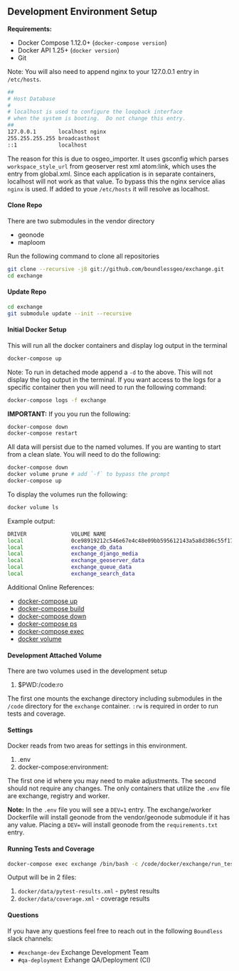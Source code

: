 ## Development Environment Setup

**Requirements:**
- Docker Compose 1.12.0+ (`docker-compose version`)
- Docker API 1.25+ (`docker version`)
- Git

Note: You will also need to append nginx to your 127.0.0.1 entry in `/etc/hosts`.

```bash
##
# Host Database
#
# localhost is used to configure the loopback interface
# when the system is booting.  Do not change this entry.
##
127.0.0.1       localhost nginx
255.255.255.255 broadcasthost
::1             localhost
```

The reason for this is due to osgeo_importer. It uses gsconfig which parses `workspace_style_url` from geoserver rest 
xml atom:link, which uses the entry from global.xml. Since each application is in separate containers, localhost will 
not work as that value. To bypass this the nginx service alias `nginx` is used. If added to youe `/etc/hosts` it will 
resolve as localhost.

#### Clone Repo
There are two submodules in the vendor directory
- geonode
- maploom

Run the following command to clone all repositories

```bash
git clone --recursive -j8 git://github.com/boundlessgeo/exchange.git
cd exchange
```

#### Update Repo
```bash
cd exchange
git submodule update --init --recursive
```

#### Initial Docker Setup
This will run all the docker containers and display log output in the terminal

```bash
docker-compose up
```

Note: To run in detached mode append a `-d` to the above. This will not display the log output in the terminal.
If you want access to the logs for a specific container then you will need to run the following command:
```bash
docker-compose logs -f exchange
```

**IMPORTANT:** If you you run the following:
```bash
docker-compose down
docker-compose restart
```
All data will persist due to the named volumes. If you are wanting to start from a clean slate. You will need 
to do the following:
```bash
docker-compose down
docker volume prune # add `-f` to bypass the prompt
docker-compose up
```
To display the volumes run the following:
```bash
docker volume ls
```
Example output:
```bash
DRIVER              VOLUME NAME
local               0ce98919212c546e67e4c48e09bb595612143a5a8d386c55f17ed0287e8c2e0c # random volume created for nginx
local               exchange_db_data
local               exchange_django_media
local               exchange_geoserver_data
local               exchange_queue_data
local               exchange_search_data
```

Additional Online References:
- [docker-compose up](https://docs.docker.com/compose/reference/up/)
- [docker-compose build](https://docs.docker.com/compose/reference/build/)
- [docker-compose down](https://docs.docker.com/compose/reference/down/)
- [docker-compose ps](https://docs.docker.com/compose/reference/ps/)
- [docker-compose exec](https://docs.docker.com/compose/reference/exec/)
- [docker volume](https://docs.docker.com/engine/reference/commandline/volume/)

#### Development Attached Volume
There are two volumes used in the development setup

1. $PWD:/code:ro

The first one mounts the exchange directory including submodules in the `/code` directory for the `exchange`
container. `:rw` is required in order to run tests and coverage.

#### Settings
Docker reads from two areas for settings in this environment.

1. .env
2. docker-compose:environment:

The first one id where you may need to make adjustments. The second should not require any changes. The only
containers that utilize the `.env` file are exchange, registry and worker.

**Note:** In the `.env` file you will see a `DEV=1` entry. The exchange/worker Dockerfile will install geonode from 
the vendor/geonode submodule if it has any value. Placing a `DEV=` will install geonode from the 
`requirements.txt` entry.

#### Running Tests and Coverage
```bash
docker-compose exec exchange /bin/bash -c /code/docker/exchange/run_tests.sh
```
Output will be in 2 files:

1. `docker/data/pytest-results.xml` - pytest results
2. `docker/data/coverage.xml` - coverage results

#### Questions
If you have any questions feel free to reach out in the following `Boundless` slack channels:

- `#exchange-dev` Exchange Development Team
- `#qa-deployment` Exhange QA/Deployment (CI)

